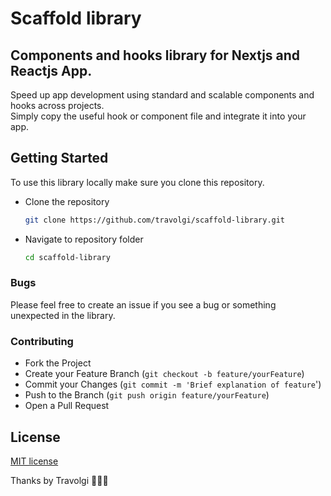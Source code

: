 # Scaffold library
## Components and hooks library for Nextjs and Reactjs App.

Speed up app development using standard and scalable components and hooks across projects.  
Simply copy the useful hook or component file and integrate it into your app.


## Getting Started

To use this library locally make sure you clone this repository.

- Clone the repository
  ```sh
  git clone https://github.com/travolgi/scaffold-library.git
  ```
- Navigate to repository folder
  ```sh
  cd scaffold-library
  ```

### Bugs

Please feel free to create an issue if you see a bug or something unexpected in the library.

### Contributing

- Fork the Project
- Create your Feature Branch (`git checkout -b feature/yourFeature`)
- Commit your Changes (`git commit -m 'Brief explanation of feature`')
- Push to the Branch (`git push origin feature/yourFeature`)
- Open a Pull Request

## License 
[MIT license](https://github.com/travolgi/scaffold-library/blob/master/LICENSE)


Thanks by Travolgi 🚀🚀🚀
